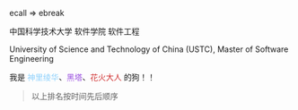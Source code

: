 ecall => ebreak

中国科学技术大学 软件学院 软件工程

University of Science and Technology of China (USTC), Master of Software Engineering

我是 <font color=#8ED1FC>神里绫华</font>、<font color=#9B51E0>黑塔</font>、<font color=#CF2E2E>花火大人</font> 的狗！！

> 以上排名按时间先后顺序
